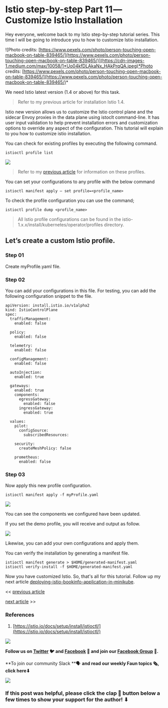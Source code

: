 
# Istio step-by-step Part 11 — Customize Istio Installation

Hey everyone, welcome back to my Istio step-by-step tutorial series. This time I will be going to introduce you to how to customize Istio installation.

![Photo credits: [https://www.pexels.com/photo/person-touching-open-macbook-on-table-839465/](https://www.pexels.com/photo/person-touching-open-macbook-on-table-839465/)](https://cdn-images-1.medium.com/max/10058/1*Uo04kfDLAkaNx_HAkPrqQA.jpeg)*Photo credits: [https://www.pexels.com/photo/person-touching-open-macbook-on-table-839465/](https://www.pexels.com/photo/person-touching-open-macbook-on-table-839465/)*

We need Istio latest version (1.4 or above) for this task.
> Refer to my previous article for installation Istio 1.4.

Istio new version allows us to customize the Istio control plane and the sidecar Envoy proxies in the data plane using istoclt command-line. It has user input validation to help prevent installation errors and customization options to override any aspect of the configuration. This tutorial will explain to you how to customize istio installation.

You can check for existing profiles by executing the following command.

    istioctl profile list

![](https://cdn-images-1.medium.com/max/2344/1*Um4pzGI8874vBDO5hHDcGQ.png)
> Refer to my [previous article](https://medium.com/@nethminiromina/istio-step-by-step-part-10-installing-istio-1-4-in-minikube-ebce9a4e99c) for information on these profiles.

You can set your configurations to any profile with the below command

    istioctl manifest apply — set profile=<profile_name>

To check the profile configuration you can use the command;

    istioctl profile dump <profile_name>
> All Istio profile configurations can be found in the istio-1.x.x/install/kubernetes/operator/profiles directory.

## Let’s create a custom Istio profile.

### Step 01

Create myProfile.yaml file.

### Step 02

You can add your configurations in this file. For testing, you can add the following configuration snippet to the file.

    apiVersion: install.istio.io/v1alpha2
    kind: IstioControlPlane
    spec:
      trafficManagement:
        enabled: false

      policy:
        enabled: false

      telemetry:
        enabled: false

      configManagement:
        enabled: false

      autoInjection:
        enabled: true

      gateways:
        enabled: true
        components:
          egressGateway:
            enabled: false
          ingressGateway:
            enabled: true

      values:
        pilot:
          configSource:
            subscribedResources:

        security:
          createMeshPolicy: false

        prometheus:
          enabled: false

### Step 03

Now apply this new profile configuration.

    istioctl manifest apply -f myProfile.yaml

![](https://cdn-images-1.medium.com/max/2892/1*_iaABJPIj6BNfntVujcgnw.png)

You can see the components we configured have been updated.

If you set the demo profile, you will receive and output as follow.

![](https://cdn-images-1.medium.com/max/2916/1*V376r5OUkwz4CL3GqZwnQg.png)

Likewise, you can add your own configurations and apply them.

You can verify the installation by generating a manifest file.

    istioctl manifest generate > $HOME/generated-manifest.yaml
    istioctl verify-install -f $HOME/generated-manifest.yaml

Now you have customized Istio. So, that's all for this tutorial. Follow up my next article [deploying-istio-bookinfo-application-in-minikube](https://medium.com/@nethminiromina/istio-step-by-step-part-12-deploying-istio-bookinfo-application-in-minikube-501c90cfeab4).

<< [previous article](https://medium.com/@nethminiromina/istio-step-by-step-part-10-installing-istio-1-4-in-minikube-ebce9a4e99c)

[next article](https://medium.com/@nethminiromina/istio-step-by-step-part-12-deploying-istio-bookinfo-application-in-minikube-501c90cfeab4) >>

### References

1. [https://istio.io/docs/setup/install/istioctl/](https://istio.io/docs/setup/install/istioctl/)

![](https://cdn-images-1.medium.com/max/2000/0*Piks8Tu6xUYpF4DU)

**Follow us on [Twitter](https://twitter.com/joinfaun) **🐦** and [Facebook](https://www.facebook.com/faun.dev/) **👥** and join our [Facebook Group](https://www.facebook.com/groups/364904580892967/) **💬**.**

**To join our community Slack **🗣️ **and read our weekly Faun topics **🗞️,** click here⬇**

![](https://cdn-images-1.medium.com/max/3200/0*oSdFkACJxs5iy1oR)

### If this post was helpful, please click the clap 👏 button below a few times to show your support for the author! ⬇
